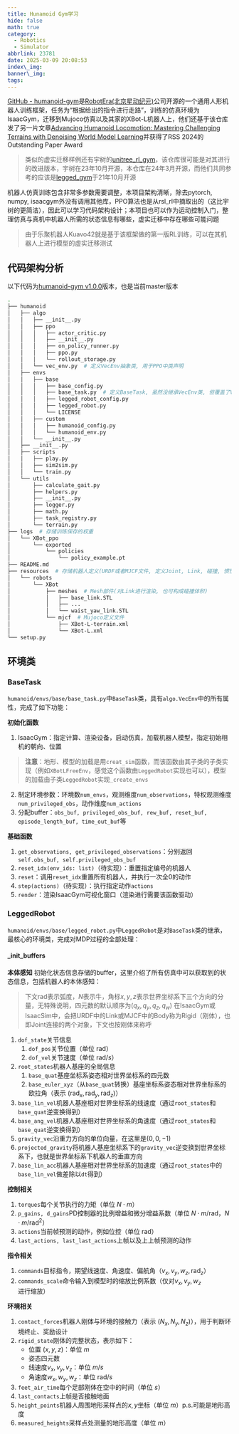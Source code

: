 ```yaml
---
title: Hunamoid Gym学习
hide: false
math: true
category:
  - Robotics
  - Simulator
abbrlink: 23781
date: 2025-03-09 20:08:53
index\_img:
banner\_img:
tags:
---
```


[GitHub - humanoid-gym](https://github.com/roboterax/humanoid-gym)是[RobotEra(北京星动纪元)](https://www.robotera.com/)公司开源的一个通用人形机器人训练框架，任务为“根据给出的指令进行走路”，训练的仿真环境为IsaacGym，迁移到Mujoco仿真以及其家的XBot-L机器人上，他们还基于该仓库发了另一片文章[Advancing Humanoid Locomotion: Mastering Challenging Terrains with Denoising World Model Learning](https://arxiv.org/pdf/2408.14472)并获得了RSS 2024的Outstanding Paper Award

> 类似的虚实迁移样例还有宇树的[unitree_rl_gym](https://github.com/unitreerobotics/unitree_rl_gym)，该仓库很可能是对其进行的改进版本，宇树在23年10月开源，本仓库在24年3月开源，而他们共同参考的应该是[legged_gym](https://github.com/leggedrobotics/legged_gym)于21年10月开源

机器人仿真训练包含非常多参数需要调整，本项目架构清晰，除去pytorch, numpy, isaacgym外没有调用其他库，PPO算法也是从rsl_rl中摘取出的（这比宇树的更简洁），因此可以学习代码架构设计；本项目也可以作为运动控制入门，整理仿真与真机中机器人所需的状态信息有哪些，虚实迁移中存在哪些可能问题

> 由于乐聚机器人Kuavo42就是基于该框架做的第一版RL训练，可以在其机器人上进行模型的虚实迁移测试

## 代码架构分析
以下代码为[humanoid-gym v1.0.0](https://github.com/roboterax/humanoid-gym/tree/v1.0.0)版本，也是当前master版本
```bash
.
├── humanoid
│   ├── algo
│   │   ├── __init__.py
│   │   ├── ppo
│   │   │   ├── actor_critic.py
│   │   │   ├── __init__.py
│   │   │   ├── on_policy_runner.py
│   │   │   ├── ppo.py
│   │   │   └── rollout_storage.py
│   │   └── vec_env.py  # 定义VecEnv抽象类, 用于PPO中类声明
│   ├── envs
│   │   ├── base
│   │   │   ├── base_config.py
│   │   │   ├── base_task.py  # 定义BaseTask, 虽然没继承VecEnv类, 但覆盖了VecEnv的属性
│   │   │   ├── legged_robot_config.py
│   │   │   ├── legged_robot.py
│   │   │   └── LICENSE
│   │   ├── custom
│   │   │   ├── humanoid_config.py
│   │   │   └── humanoid_env.py
│   │   └── __init__.py
│   ├── __init__.py
│   ├── scripts
│   │   ├── play.py
│   │   ├── sim2sim.py
│   │   └── train.py
│   └── utils
│       ├── calculate_gait.py
│       ├── helpers.py
│       ├── __init__.py
│       ├── logger.py
│       ├── math.py
│       ├── task_registry.py
│       └── terrain.py
├── logs  # 存储训练保存的权重
│   └── XBot_ppo
│       └── exported
│           └── policies
│               └── policy_example.pt
├── README.md
├── resources  # 存储机器人定义(URDF或者MJCF文件, 定义Joint, Link, 碰撞, 惯性矩阵等信息)
│   └── robots
│       └── XBot
│           ├── meshes  # Mesh部件(对Link进行渲染, 也可构成碰撞体积)
│           │   ├── base_link.STL
│           │   ├── ...
│           │   └── waist_yaw_link.STL
│           └── mjcf  # Mujoco定义文件
│               ├── XBot-L-terrain.xml
│               └── XBot-L.xml
└── setup.py
```

## 环境类
### BaseTask
`humanoid/envs/base/base_task.py`中`BaseTask`类，具有`algo.VecEnv`中的所有属性，完成了如下功能：

**初始化函数**
1. IsaacGym：指定计算、渲染设备，启动仿真，加载机器人模型，指定初始相机的朝向、位置
> **注意**：地形、模型的加载是用`creat_sim`函数，而该函数由其子类的子类实现（例如`XBotLFreeEnv`，感觉这个函数由`LeggedRobot`实现也可以），模型的加载由子类`LeggedRobot`实现`_create_envs`
2. 制定环境参数：环境数`num_envs`，观测维度`num_observations`，特权观测维度`num_privileged_obs`，动作维度`num_actions`
3. 分配buffer：`obs_buf, privileged_obs_buf, rew_buf, reset_buf, episode_length_buf, time_out_buf`等

**基础函数**
1. `get_observations, get_privileged_observations`：分别返回`self.obs_buf, self.privileged_obs_buf`
2. `reset_idx(env_ids: list)`（待实现）：重置指定编号的机器人
3. `reset`：调用`reset_idx`重置所有机器人，并执行一次全0的动作
4. `step(actions)`（待实现）：执行指定动作`actions`
5. `render`：渲染IsaacGym可视化窗口（渲染进行需要该函数驱动）

### LeggedRobot
`humanoid/envs/base/legged_robot.py`中`LeggedRobot`是对`BaseTask`类的继承，最核心的环境类，完成对MDP过程的全部处理：
#### _init_buffers
**本体感知**
初始化状态信息存储的buffer，这里介绍了所有仿真中可以获取到的状态信息，包括机器人的本体感知：
> 下文$\text{rad}$表示弧度，$N$表示牛，角标$x,y,z$表示世界坐标系下三个方向的分量，无特殊说明，四元数的默认顺序为$(q_x,q_y,q_z,q_w)$
> 在IsaacGym或IsaacSim中，会把URDF中的Link或MJCF中的Body称为Rigid（刚体），也即Joint连接的两个对象，下文也按刚体来称呼
1. `dof_state`关节信息
    1. `dof_pos`关节位置（单位 $\text{rad}$）
    2. `dof_vel`关节速度（单位 $\text{rad}/s$）
2. `root_states`机器人基座的全局信息
    1. `base_quat`基座坐标系姿态相对世界坐标系的四元数
    2. `base_euler_xyz`（从`base_quat`转换）基座坐标系姿态相对世界坐标系的欧拉角（表示 $(\text{rad}_x,\text{rad}_y,\text{rad}_z)$）
3. `base_lin_vel`机器人基座相对世界坐标系的线速度（通过`root_states`和`base_quat`逆变换得到）
4. `base_ang_vel`机器人基座相对世界坐标系的角速度（通过`root_states`和`base_quat`逆变换得到）
5. `gravity_vec`沿重力方向的单位向量，在这里是$(0,0,-1)$
6. `projected_gravity`将机器人基座坐标系下的`gravity_vec`逆变换到世界坐标系下，也就是世界坐标系下机器人的垂直方向
7. `base_lin_acc`机器人基座相对世界坐标系的加速度（通过`root_states`中的`base_lin_vel`做差除以`dt`得到）

**控制相关**
1. `torques`每个关节执行的力矩（单位 $N\cdot m$）
2. `p_gains, d_gains`PD控制器的比例增益和微分增益系数（单位 $N\cdot m/\text{rad}$，$N\cdot m/\text{rad}^2$）
3. `actions`当前帧预测的动作，例如位控（单位 $\text{rad}$）
4. `last_actions, last_last_actions`上帧以及上上帧预测的动作

**指令相关**
1. `commands`目标指令，期望线速度、角速度、偏航角（$v_x,v_y,w_z,\text{rad}_z$）
2. `commands_scale`命令输入到模型时的缩放比例系数（仅对$v_x,v_y,w_z$进行缩放）

**环境相关**
1. `contact_forces`机器人刚体与环境的接触力（表示 $(N_x,N_y,N_z)$），用于判断环境终止、奖励设计
2. `rigid_state`刚体的完整状态，表示如下：
    - 位置 $(x,y,z)$：单位 $m$
    - 姿态四元数
    - 线速度$v_x,v_y,v_z$：单位 $m/s$
    - 角速度$w_x,w_y,w_z$：单位 $\text{rad}/s$
3. `feet_air_time`每个足部刚体在空中的时间（单位 $s$）
4. `last_contacts`上帧是否接触地面
5. `height_points`机器人周围地形采样点的$x,y$坐标（单位 $m$）p.s.可能是地形高度
6. `measured_heights`采样点处测量的地形高度（单位 $m$）
